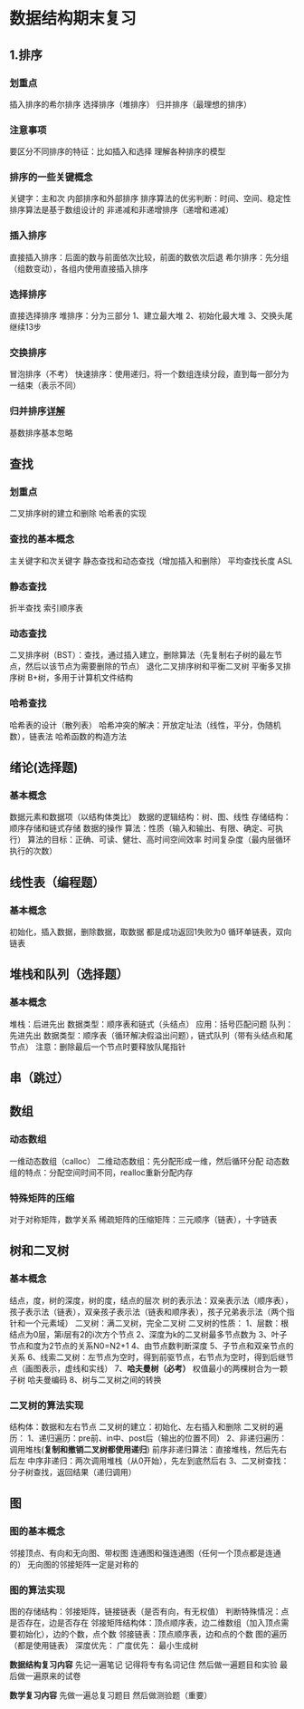# 数据结构期末复习

## 1.排序

### 划重点
插入排序的希尔排序
选择排序（堆排序）
归并排序（最理想的排序）

### 注意事项
要区分不同排序的特征：比如插入和选择
理解各种排序的模型

### 排序的一些关键概念
关键字：主和次
内部排序和外部排序
排序算法的优劣判断：时间、空间、稳定性
排序算法是基于数组设计的
非递减和非递增排序（递增和递减）

### 插入排序
直接插入排序：后面的数与前面依次比较，前面的数依次后退
希尔排序：先分组（组数变动），各组内使用直接插入排序

### 选择排序
直接选择排序
堆排序：分为三部分
1、建立最大堆
2、初始化最大堆
3、交换头尾继续13步

### 交换排序
冒泡排序（不考）
快速排序：使用递归，将一个数组连续分段，直到每一部分为一结束（表示不同）

### 归并排序[详解](https://blog.csdn.net/k_koris/article/details/80508543?ops_request_misc=%257B%2522request%255Fid%2522%253A%2522162397484516780357272773%2522%252C%2522scm%2522%253A%252220140713.130102334..%2522%257D&request_id=162397484516780357272773&biz_id=0&utm_medium=distribute.pc_search_result.none-task-blog-2~all~top_positive~default-2-80508543.first_rank_v2_pc_rank_v29&utm_term=%E5%BD%92%E5%B9%B6%E6%8E%92%E5%BA%8F&spm=1018.2226.3001.4187)

基数排序基本忽略

## 查找

### 划重点
二叉排序树的建立和删除
哈希表的实现

### 查找的基本概念
主关键字和次关键字
静态查找和动态查找（增加插入和删除）
平均查找长度 ASL

### 静态查找
折半查找
索引顺序表

### 动态查找
二叉排序树（BST）：查找，通过插入建立，删除算法（先复制右子树的最左节点，然后以该节点为需要删除的节点）
退化二叉排序树和平衡二叉树
平衡多叉排序树
B+树，多用于计算机文件结构

### 哈希查找
哈希表的设计（散列表）
哈希冲突的解决：开放定址法（线性，平分，伪随机数），链表法
哈希函数的构造方法

## 绪论(选择题)
### 基本概念
数据元素和数据项（以结构体类比）
数据的逻辑结构：树、图、线性
存储结构：顺序存储和链式存储
数据的操作
算法：性质（输入和输出、有限、确定、可执行）
算法的目标：正确、可读、健壮、高时间空间效率
时间复杂度（最内层循环执行的次数）

## 线性表（编程题）
### 基本概念
初始化，插入数据，删除数据，取数据 都是成功返回1失败为0
循环单链表，双向链表

## 堆栈和队列（选择题）
### 基本概念
堆栈：后进先出
数据类型：顺序表和链式（头结点）
应用：括号匹配问题
队列：先进先出
数据类型：顺序表（循环解决假溢出问题），链式队列（带有头结点和尾节点）
注意：删除最后一个节点时要释放队尾指针

## 串（跳过）

## 数组
### 动态数组
一维动态数组（calloc）
二维动态数组：先分配形成一维，然后循环分配
动态数组的特点：分配空间时间不同，realloc重新分配内存
### 特殊矩阵的压缩
对于对称矩阵，数学关系
稀疏矩阵的压缩矩阵：三元顺序（链表），十字链表

## 树和二叉树
### 基本概念
结点，度，树的深度，树的度，结点的层次
树的表示法：双亲表示法（顺序表），孩子表示法（链表），双亲孩子表示法（链表和顺序表），孩子兄弟表示法（两个指针和一个元素域）
二叉树：满二叉树，完全二叉树
二叉树的性质：
1、层数：根结点为0层，第i层有2的i次方个节点
2、深度为k的二叉树最多节点数为
3、叶子节点和度为2节点的关系N0=N2+1
4、由节点数判断深度
5、子节点和双亲节点的关系
6、线索二叉树：左节点为空时，得到前驱节点，右节点为空时，得到后继节点（画图表示，虚线和实线）
7、**哈夫曼树（必考）**
权值最小的两棵树合为一颗子树
哈夫曼编码
8、树与二叉树之间的转换
### 二叉树的算法实现
结构体：数据和左右节点
二叉树的建立：初始化、左右插入和删除
二叉树的遍历：
1、递归遍历：pre前、in中、post后（输出的位置不同）
2、非递归遍历：调用堆栈(**复制和撤销二叉树都使用递归**)
前序非递归算法：直接堆栈，然后先右后左
中序非递归：两次调用堆栈（从0开始），先左到底然后右
3、二叉树查找：分子树查找，返回结果（递归调用）

## 图
### 图的基本概念
邻接顶点、有向和无向图、带权图
连通图和强连通图（任何一个顶点都是连通的）
无向图的邻接矩阵一定是对称的

### 图的算法实现
图的存储结构：邻接矩阵，链接链表（是否有向，有无权值）
判断特殊情况：点是否存在，边是否存在
邻接矩阵结构体：顶点顺序表，边二维数组（加入顶点需要初始化），边的个数，点个数
邻接链表：顶点顺序表，边和点的个数
图的遍历（都是使用链表）
深度优先：
广度优先：
最小生成树



**数据结构复习内容**
先记一遍笔记        记得将专有名词记住
然后做一遍题目和实验
最后做一遍原来的试卷

**数学复习内容**
先做一遍总复习题目
然后做测验题（重要）






